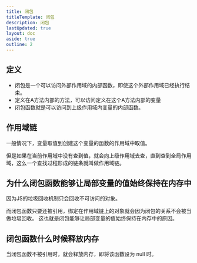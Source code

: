 ```yaml
---
title: 闭包
titleTemplate: 闭包
description: 闭包
lastUpdated: true
layout: doc
aside: true
outline: 2
---
```


## 定义
- 闭包是一个可以访问外部作用域的内部函数，即使这个外部作用域已经执行结束。
- 定义在A方法内部的方法，可以访问定义在这个A方法内部的变量
- 闭包函数就是可以访问到上级作用域内变量的内部函数。


## 作用域链
一般情况下，变量取值到创建这个变量的函数的作用域中取值。

但是如果在当前作用域中没有查到值，就会向上级作用域去查，直到查到全局作用域，这么一个查找过程形成的链条就叫做作用域链。


## 为什么闭包函数能够让局部变量的值始终保持在内存中
因为JS的垃圾回收机制只会回收不可访问的对象。

而闭包函数只要还被引用，绑定在作用域链上的对象就会因为闭包的关系不会被当做垃圾回收。
这也就是闭包能够让局部变量的值始终保持在内存中的原因。

## 闭包函数什么时候释放内存
当闭包函数不被引用时，就会释放内存，即将该函数设为 null 时。
